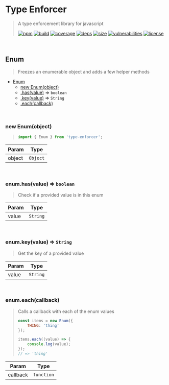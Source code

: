 # Type Enforcer

> A type enforcement library for javascript
>
> [![npm][npm]][npm-url]
[![build][build]][build-url]
[![coverage][coverage]][coverage-url]
[![deps][deps]][deps-url]
[![size][size]][size-url]
[![vulnerabilities][vulnerabilities]][vulnerabilities-url]
[![license][license]][license-url]


<br><a name="Enum"></a>

## Enum
> Freezes an enumerable object and adds a few helper methods


* [Enum](#Enum)
    * [new Enum(object)](#new_Enum_new)
    * [.has(value)](#Enum+has) ⇒ <code>boolean</code>
    * [.key(value)](#Enum+key) ⇒ <code>String</code>
    * [.each(callback)](#Enum+each)


<br><a name="new_Enum_new"></a>

### new Enum(object)
> ``` javascript
> import { Enum } from 'type-enforcer';
> ```


| Param | Type |
| --- | --- |
| object | <code>Object</code> | 


<br><a name="Enum+has"></a>

### enum.has(value) ⇒ <code>boolean</code>
> Check if a provided value is in this enum


| Param | Type |
| --- | --- |
| value | <code>String</code> | 


<br><a name="Enum+key"></a>

### enum.key(value) ⇒ <code>String</code>
> Get the key of a provided value


| Param | Type |
| --- | --- |
| value | <code>String</code> | 


<br><a name="Enum+each"></a>

### enum.each(callback)
> Calls a callback with each of the enum values
> ``` javascript
> const items = new Enum({
>     THING: 'thing'
> });
> 
> items.each((value) => {
>     console.log(value);
> });
> // => 'thing'
> ```


| Param | Type |
| --- | --- |
| callback | <code>function</code> | 


[npm]: https://img.shields.io/npm/v/type-enforcer.svg
[npm-url]: https://npmjs.com/package/type-enforcer
[build]: https://travis-ci.org/DarrenPaulWright/type-enforcer.svg?branch&#x3D;master
[build-url]: https://travis-ci.org/DarrenPaulWright/type-enforcer
[coverage]: https://coveralls.io/repos/github/DarrenPaulWright/type-enforcer/badge.svg?branch&#x3D;master
[coverage-url]: https://coveralls.io/github/DarrenPaulWright/type-enforcer?branch&#x3D;master
[deps]: https://david-dm.org/darrenpaulwright/type-enforcer.svg
[deps-url]: https://david-dm.org/darrenpaulwright/type-enforcer
[size]: https://packagephobia.now.sh/badge?p&#x3D;type-enforcer
[size-url]: https://packagephobia.now.sh/result?p&#x3D;type-enforcer
[vulnerabilities]: https://snyk.io/test/github/DarrenPaulWright/type-enforcer/badge.svg?targetFile&#x3D;package.json
[vulnerabilities-url]: https://snyk.io/test/github/DarrenPaulWright/type-enforcer?targetFile&#x3D;package.json
[license]: https://img.shields.io/github/license/DarrenPaulWright/type-enforcer.svg
[license-url]: https://npmjs.com/package/type-enforcer/LICENSE.md
